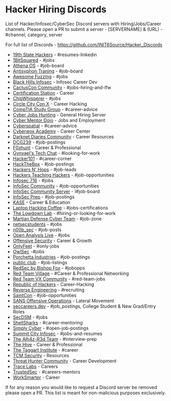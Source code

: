 # Hacker Hiring Discords

List of Hacker/Infosec/CyberSec Discord servers with Hiring/Jobs/Career channels. Please open a PR to submit a server - [SERVERNAME] & (URL) - #channel, category, server

For full list of Discords - https://github.com/INIT6Source/Hacker_Discords

- [19th State Hackers](https://discord.gg/VUTauKkrep) - #resumes-linkedin
- [1BitSquared](https://1bitsquared.com/pages/chat) - #jobs
- [Athena OS](https://discord.gg/2tM4X4RmA5) - #job-board
- [Antisyphon Traning](https://discord.gg/antisyphon) - #job-board
- [Awesome Fuzzing](https://discord.gg/cvTjr47YSU) - #jobs
- [Black Hills Infosec](https://discord.gg/bhis) - Infosec Career Dev
- [CactusCon Community](https://discord.gg/znvNrP5xPB) - #jobs-hiring-and-lfw
- [Certification Station](https://discord.gg/certstation) - Career
- [ChipWhisperer](https://discord.gg/WKbT3cX9Yq) - #jobs
- [Circle City Con X](https://discord.gg/PQCabtG6RN) - Career Hacking 
- [CompTIA Study Group](https://discord.gg/G7j2hMKbF4) - #career-advice
- [Cyber Jobs Hunting](https://discord.gg/cyber-jobs-hunting-777881374555897886) - General Hiring Server
- [Cyber Mentor Dojo](https://discord.gg/KFMZ68wG) - Jobs and Employment
- [Cyberspatial](https://discord.gg/GaP8VmWchh) - #career-advice
- [Cyberwox Academy](https://discord.gg/jUqmShxGuz) - Career Center
- [Darknet Diaries Community](https://discord.gg/darknetdiaries) - Career Resources
- [DCG239](https://discord.gg/aDTRemnchA) - #job-postings
- [F0xhunt](https://discord.gg/f0xhunt) - Career & Professional
- [Gynvael's Tech Chat](https://gynvael.coldwind.pl/discord) - #looking-for-work
- [Hacker101](https://discord.gg/ZWBF2v42pa) - #career-corner
- [HackTheBox](https://discord.gg/hackthebox) - #job-postings
- [Hackers N' Hops](https://discord.gg/cuX2A2CjXc) - #job-leads
- [Hackers Teaching Hackers](https://discord.gg/Qck5NUgw9z) - #job-opportunities
- [Infosec 716](https://discord.gg/PZyNPZ8yuF) - #jobs 
- [InfoSec Community](https://discord.gg/rXpRtcUVhY) - #job-opportunities
- [InfoSec Community Server](https://discord.gg/b8faj9Q3Xd) - I#job-board
- [InfoSec Prep](https://discord.gg/infosecprep) - #job-postings
- [KASE](https://discord.gg/vg6gdrKqMw) - Career & Education
- [Laptop Hacking Coffee](https://discord.com/invite/F2HKJmQ) - #jobs-certifications
- [The Lowdown Lab](https://discord.gg/thelowdownlab) - #hiring-or-looking-for-work
- [Martian Defense Cyber Team](https://join.martiandefense.llc) - #job-zone
- [netsecstudents](https://discord.gg/v8WcpurhVT) - #jobs
- [n00b_sec](https://discord.gg/Yr6GX7dB3A) - #job-posts
- [Open Analysis Live](https://discord.gg/tqKcMTYu) - #jobs
- [Offensive Security](https://discord.gg/offsec) - Career & Growth
- [OnlyFeet](https://discord.gg/onlyfeet) - #only-jobs
- [OwlSec](https://discord.gg/owlsec) -#jobs
- [Porchetta Industries](https://discord.gg/fCchJT6McG) - #job-postings
- [public club](https://discord.gg/3b4qtuJUKe) - #job-listings
- [RedSec by Bishop Fox](https://discord.gg/redsec) - #jobopps
- [Red Team Village](https://discord.gg/redteamvillage) - #Career & Professional Networking
- [Red Team VX Community](https://discord.gg/red-team-vx-community-1012733841229746240) - #red-team-jobs
- [Republic of Hackers](https://discord.gg/AVAXXWFzYF) - Career-Hacking
- [Reverse Engineering](https://discord.gg/rtfm) - #recruiting
- [SaintCon](https://discord.gg/saintcon) - #job-opportunities
- [SANS Offensive Operations](https://discord.gg/RWggDDaNtj) - Lateral Movement
- [seccareers.dev](https://discord.gg/cybersecurity) - #job_postings, College Student & New Grad/Entry Roles
- [SecDSM](http://discord.gg/secdsm) - #jobs
- [ShellSharks](https://discord.gg/gGNrabK9rY) - #career-mentoring
- [Simply Cyber](https://discord.gg/simplycyber) - #open-job-postings
- [Summit City Infosec](https://discord.gg/e664A69G4a) - #jobs-and-resumes
- [The Alh4z-R3d Team](https://discord.gg/PQdwBMb6dn) - #interview-prep
- [The Hive](https://discord.gg/29VBQgQHMd) - Career & Professional
- [The Taggart Institute](https://discord.gg/taggartinstitute) - #career
- [TCM Security](https://discord.gg/tcm) - Resources
- [Threat Hunter Community](https://discord.gg/threathunter) - Career Development
- [Trace Labs](https://discord.gg/tracelabs) - Careers
- [TrustedSec](https://discord.gg/trustedsec) - #careers-mentors
- [WorkSmarter](https://discord.gg/WorkSmarter) - Career

If for any reason you would like to request a Discord server be removed please open a PR. This list is meant for non-malicious purposes exclusively.
